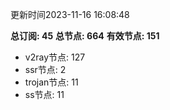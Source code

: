 更新时间2023-11-16 16:08:48

**总订阅: 45**
**总节点: 664**
**有效节点: 151**
- v2ray节点: 127
- ssr节点: 2
- trojan节点: 11
- ss节点: 11
